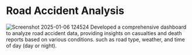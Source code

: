 # Road Accident Analysis
![Screenshot 2025-01-06 124524](https://github.com/user-attachments/assets/6d663b50-542d-4a78-a5e8-ee009d9fdb05)
Developed a comprehensive dashboard to analyze road accident data, providing insights on casualties and death reports based on various conditions. such as road type, weather, and time of day (day or night).
